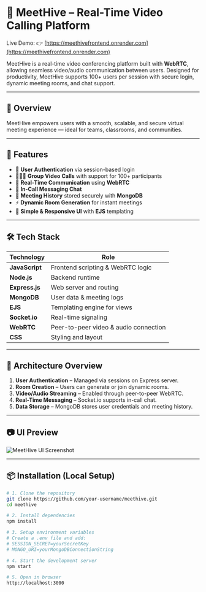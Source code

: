 # 🐝 MeetHive – Real-Time Video Calling Platform

Live Demo: 👉 [https://meethivefrontend.onrender.com](https://meethivefrontend.onrender.com)

MeetHive is a real-time video conferencing platform built with **WebRTC**, allowing seamless video/audio communication between users. Designed for productivity, MeetHive supports 100+ users per session with secure login, dynamic meeting rooms, and chat support.

---

## 🎥 Overview

MeetHive empowers users with a smooth, scalable, and secure virtual meeting experience — ideal for teams, classrooms, and communities.

---

## 🚀 Features

- 🔐 **User Authentication** via session-based login
- 🧑‍🤝‍🧑 **Group Video Calls** with support for 100+ participants
- 🎤 **Real-Time Communication** using **WebRTC**
- 💬 **In-Call Messaging Chat**
- 📜 **Meeting History** stored securely with **MongoDB**
- ⚡ **Dynamic Room Generation** for instant meetings
- 🧭 **Simple & Responsive UI** with **EJS** templating

---

## 🛠️ Tech Stack

| Technology     | Role                                  |
|----------------|----------------------------------------|
| **JavaScript** | Frontend scripting & WebRTC logic      |
| **Node.js**    | Backend runtime                        |
| **Express.js** | Web server and routing                 |
| **MongoDB**    | User data & meeting logs               |
| **EJS**        | Templating engine for views            |
| **Socket.io**  | Real-time signaling                    |
| **WebRTC**     | Peer-to-peer video & audio connection  |
| **CSS**        | Styling and layout                     |

---

## 🧩 Architecture Overview

1. **User Authentication** – Managed via sessions on Express server.
2. **Room Creation** – Users can generate or join dynamic rooms.
3. **Video/Audio Streaming** – Enabled through peer-to-peer WebRTC.
4. **Real-Time Messaging** – Socket.io supports in-call chat.
5. **Data Storage** – MongoDB stores user credentials and meeting history.

---

## 📷 UI Preview

![MeetHive UI Screenshot](https://raw.githubusercontent.com/yadavluv2004/MeetHive/main/public/WhatsApp%20Image%202025-07-28%20at%2022.48.14_a6c44e02.jpg)

---

## 📦 Installation (Local Setup)

```bash
# 1. Clone the repository
git clone https://github.com/your-username/meethive.git
cd meethive

# 2. Install dependencies
npm install

# 3. Setup environment variables
# Create a .env file and add:
# SESSION_SECRET=yourSecretKey
# MONGO_URI=yourMongoDBConnectionString

# 4. Start the development server
npm start

# 5. Open in browser
http://localhost:3000
